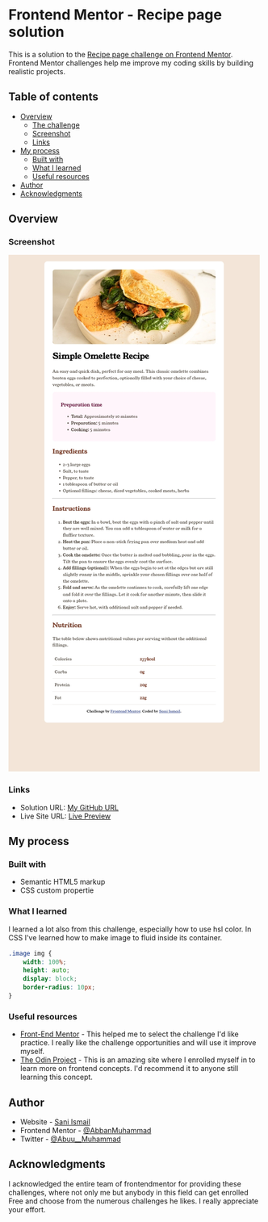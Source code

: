 # Frontend Mentor - Recipe page solution

This is a solution to the [Recipe page challenge on Frontend Mentor](https://www.frontendmentor.io/challenges/recipe-page-KiTsR8QQKm). Frontend Mentor challenges help me improve my coding skills by building realistic projects. 

## Table of contents

- [Overview](#overview)
  - [The challenge](#the-challenge)
  - [Screenshot](#screenshot)
  - [Links](#links)
- [My process](#my-process)
  - [Built with](#built-with)
  - [What I learned](#what-i-learned)
  - [Useful resources](#useful-resources)
- [Author](#author)
- [Acknowledgments](#acknowledgments)


## Overview

### Screenshot

![Desktop Screenshot](./design/Desktop.jpg)


### Links

- Solution URL: [My GitHub URL](https://github.com/AbbanMuhammad/Recipe-page.git)
- Live Site URL: [Live Preview ](https://abbanmuhammad.github.io/Recipe-page/)

## My process

### Built with

- Semantic HTML5 markup
- CSS custom propertie

### What I learned

I learned a lot also from this challenge, especially how to use hsl color. In CSS I've learned how to make image to fluid inside its container.

```css
.image img {
    width: 100%;
    height: auto;
    display: block;
    border-radius: 10px;
}
```

### Useful resources

- [Front-End Mentor](https://www.frontendmentor.io) - This helped me to select the challenge I'd like practice. I really like the challenge opportunities and will use it improve myself.
- [The Odin Project](https://www.theodinproject.com/) - This is an amazing site where I enrolled myself in to learn more on frontend concepts. I'd recommend it to anyone still learning this concept.

## Author

- Website - [Sani Ismail](https://www.github.com/AbbanMuhammad)
- Frontend Mentor - [@AbbanMuhammad](https://www.frontendmentor.io/profile/AbbanMuhammad)
- Twitter - [@Abuu__Muhammad](https://x.com/Abuu__Muhammad)

## Acknowledgments

I acknowledged the entire team of frontendmentor for providing these challenges, where not only me but anybody in this field can get enrolled Free and choose from the numerous challenges he likes. I really appreciate your effort.
